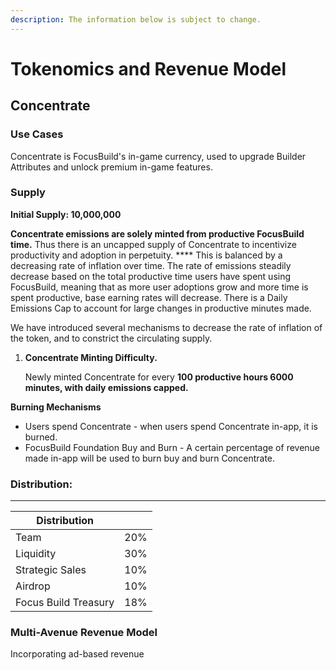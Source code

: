 ```yaml
---
description: The information below is subject to change.
---
```


# Tokenomics and Revenue Model

## **Concentrate**&#x20;

### Use Cases

Concentrate is FocusBuild's in-game currency, used to upgrade Builder Attributes and unlock premium in-game features.&#x20;

### **Supply**&#x20;

**Initial Supply: 10,000,000**

**Concentrate emissions are solely minted from productive FocusBuild time.** Thus there is an uncapped supply of Concentrate to incentivize productivity and adoption in perpetuity.  ****  This is balanced by a decreasing rate of inflation over time. The rate of emissions steadily decrease based on the total productive time users have spent using FocusBuild, meaning that as more user adoptions grow and more time is spent productive, base earning rates will decrease. There is a Daily Emissions Cap to account for large changes in productive minutes made.

We have introduced several mechanisms to decrease the rate of inflation of the token, and to constrict the circulating supply.&#x20;

1.  **Concentrate Minting Difficulty.**&#x20;

    Newly minted Concentrate for every **100 productive hours 6000 minutes, with daily emissions capped.**

**Burning Mechanisms**

* Users spend Concentrate - when users spend Concentrate in-app, it is burned.
* FocusBuild Foundation Buy and Burn - A certain percentage of revenue made in-app will be used to burn buy and burn Concentrate.

### **Distribution:**

****

| Distribution         |     |
| -------------------- | --: |
| Team                 | 20% |
| Liquidity            | 30% |
| Strategic Sales      | 10% |
| Airdrop              | 10% |
| Focus Build Treasury | 18% |

### Multi-Avenue Revenue Model

Incorporating ad-based revenue&#x20;
